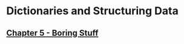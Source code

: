 # Dictionaries and Structuring Data

## [Chapter 5 - Boring Stuff](https://automatetheboringstuff.com/chapter5/)


